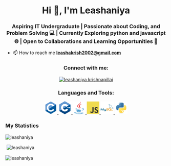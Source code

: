 <h1 align="center">Hi 👋, I'm Leashaniya</h1>
<h3 align="center">Aspiring IT Undergraduate | Passionate about Coding, and Problem Solving 💻 | Currently Exploring python and javascript 🌐 | Open to Collaborations and Learning Opportunities 🤝</h3>


- 📫 How to reach me **leashakrish2002@gmail.com**

<h3 align="center">Connect with me:</h3>
<p align="center">
<a href="https://linkedin.com/in/leashaniya krishnapillai" target="blank"><img align="center" src="https://raw.githubusercontent.com/rahuldkjain/github-profile-readme-generator/master/src/images/icons/Social/linked-in-alt.svg" alt="leashaniya krishnapillai" height="30" width="40" /></a>
</p>

<h3 align="center">Languages and Tools:</h3>
<p align="center"> <a href="https://www.cprogramming.com/" target="_blank" rel="noreferrer"> <img src="https://raw.githubusercontent.com/devicons/devicon/master/icons/c/c-original.svg" alt="c" width="40" height="40"/> </a> <a href="https://www.w3schools.com/cpp/" target="_blank" rel="noreferrer"> <img src="https://raw.githubusercontent.com/devicons/devicon/master/icons/cplusplus/cplusplus-original.svg" alt="cplusplus" width="40" height="40"/> </a> <a href="https://www.java.com" target="_blank" rel="noreferrer"> <img src="https://raw.githubusercontent.com/devicons/devicon/master/icons/java/java-original.svg" alt="java" width="40" height="40"/> </a> <a href="https://developer.mozilla.org/en-US/docs/Web/JavaScript" target="_blank" rel="noreferrer"> <img src="https://raw.githubusercontent.com/devicons/devicon/master/icons/javascript/javascript-original.svg" alt="javascript" width="40" height="40"/> </a> <a href="https://www.mysql.com/" target="_blank" rel="noreferrer"> <img src="https://raw.githubusercontent.com/devicons/devicon/master/icons/mysql/mysql-original-wordmark.svg" alt="mysql" width="40" height="40"/> </a> <a href="https://www.python.org" target="_blank" rel="noreferrer"> <img src="https://raw.githubusercontent.com/devicons/devicon/master/icons/python/python-original.svg" alt="python" width="40" height="40"/> </a> </p>

### My Statistics
<p><img align="center" src="https://github-readme-stats.vercel.app/api/top-langs?username=leashaniya&show_icons=true&locale=en&layout=compact" alt="leashaniya" /></p>

<p>&nbsp;<img align="center" src="https://github-readme-stats.vercel.app/api?username=leashaniya&show_icons=true&locale=en" alt="leashaniya" /></p>

<p><img align="center" src="https://github-readme-streak-stats.herokuapp.com/?user=leashaniya&" alt="leashaniya" /></p>

